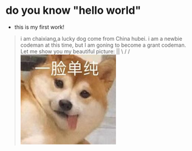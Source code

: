 # do you know "hello world" 
* this is my first work!
> i am chaixiang,a lucky dog come from China hubei.
> i am a newbie codeman at this time,
> but I am goning to become a grant codeman.
Let me show you 
my beautiful picture:
      ||
     \  /
      \/
![chaixiang](dog.jpg)
>>>>>>>>>>>>>
